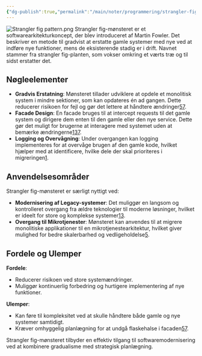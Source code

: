 ```yaml
---
{"dg-publish":true,"permalink":"/main/noter/programmering/strangler-fig-pattern/","created":"2024-10-07T08:16:42.230+02:00"}
---
```


![Strangler fig pattern.png](/img/user/Resource/98_Images/Strangler%20fig%20pattern.png)
Strangler fig-mønsteret er et softwarearkitekturkoncept, der blev introduceret af Martin Fowler. Det beskriver en metode til gradvist at erstatte gamle systemer med nye ved at indføre nye funktioner, mens de eksisterende stadig er i drift. Navnet stammer fra strangler fig-planten, som vokser omkring et værts træ og til sidst erstatter det.

## Nøgleelementer

- **Gradvis Erstatning**: Mønsteret tillader udviklere at opdele et monolitisk system i mindre sektioner, som kan opdateres én ad gangen. Dette reducerer risikoen for fejl og gør det lettere at håndtere ændringer[5](https://deviq.com/design-patterns/strangler-fig-pattern/)[7](https://learn.microsoft.com/en-us/azure/architecture/patterns/strangler-fig).
- **Facade Design**: En facade bruges til at intercept requests til det gamle system og dirigere dem enten til den gamle eller den nye service. Dette gør det muligt for brugerne at interagere med systemet uden at bemærke ændringerne[1](https://en.wikipedia.org/wiki/Strangler_fig_pattern)[3](https://docs.aws.amazon.com/prescriptive-guidance/latest/modernization-aspnet-web-services/fig-pattern.html)[7](https://learn.microsoft.com/en-us/azure/architecture/patterns/strangler-fig).
- **Logging og Overvågning**: Under overgangen kan logging implementeres for at overvåge brugen af den gamle kode, hvilket hjælper med at identificere, hvilke dele der skal prioriteres i migreringen[1](https://en.wikipedia.org/wiki/Strangler_fig_pattern).

## Anvendelsesområder

Strangler fig-mønsteret er særligt nyttigt ved:

- **Modernisering af Legacy-systemer**: Det muliggør en langsom og kontrolleret overgang fra ældre teknologier til moderne løsninger, hvilket er ideelt for store og komplekse systemer[1](https://en.wikipedia.org/wiki/Strangler_fig_pattern)[3](https://docs.aws.amazon.com/prescriptive-guidance/latest/modernization-aspnet-web-services/fig-pattern.html).
- **Overgang til Mikrotjenester**: Mønsteret kan anvendes til at migrere monolitiske applikationer til en mikrotjenestearkitektur, hvilket giver mulighed for bedre skalerbarhed og vedligeholdelse[5](https://deviq.com/design-patterns/strangler-fig-pattern/).

## Fordele og Ulemper

**Fordele**:

- Reducerer risikoen ved store systemændringer.
- Muliggør kontinuerlig forbedring og hurtigere implementering af nye funktioner.

**Ulemper**:

- Kan føre til kompleksitet ved at skulle håndtere både gamle og nye systemer samtidigt.
- Kræver omhyggelig planlægning for at undgå flaskehalse i facaden[5](https://deviq.com/design-patterns/strangler-fig-pattern/)[7](https://learn.microsoft.com/en-us/azure/architecture/patterns/strangler-fig).

Strangler fig-mønsteret tilbyder en effektiv tilgang til softwaremodernisering ved at kombinere gradualisme med strategisk planlægning.